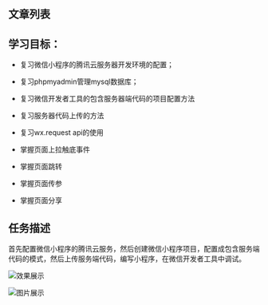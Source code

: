 
## 文章列表

## 学习目标：

- 复习微信小程序的腾讯云服务器开发环境的配置；
- 复习phpmyadmin管理mysql数据库；
- 复习微信开发者工具的包含服务器端代码的项目配置方法
- 复习服务器代码上传的方法
- 复习wx.request api的使用

- 掌握页面上拉触底事件
- 掌握页面跳转
- 掌握页面传参
- 掌握页面分享

## 任务描述

首先配置微信小程序的腾讯云服务，然后创建微信小程序项目，配置成包含服务端代码的模式，然后上传服务端代码，编写小程序，在微信开发者工具中调试。

![效果展示](https://dn-coding-net-production-file.qbox.me/184fbf80-8e44-11e8-a021-63402469d65d.png?e=1532332007&token=goE9CtaiT5YaIP6ZQ1nAafd_C1Z_H2gVP8AwuC-5:j5mtDn8Q9R5YImCdNZoXQZz5Rrs=)

![图片展示](https://dn-coding-net-production-file.qbox.me/185082d0-8e44-11e8-a021-63402469d65d.png?attname=6.png&e=1532332004&token=goE9CtaiT5YaIP6ZQ1nAafd_C1Z_H2gVP8AwuC-5:pcx7yPwXkVX4n_OdSd9wC0b_WIc=)
